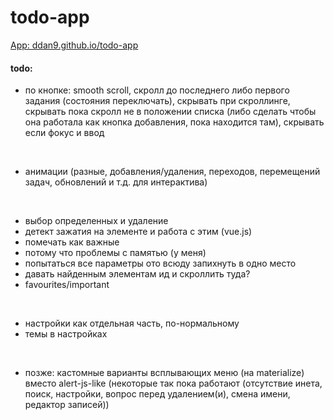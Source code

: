 # todo-app

[App: ddan9.github.io/todo-app](https://ddan9.github.io/todo-app)

#### todo:

- по кнопке: smooth scroll, скролл до последнего либо первого задания (состояния переключать), скрывать при скроллинге, скрывать пока скролл не в положении списка (либо сделать чтобы она работала как кнопка добавления, пока находится там), скрывать если фокус и ввод

<br/>

- анимации (разные, добавления/удаления, переходов, перемещений задач, обновлений и т.д. для интерактива)

<br/>

- выбор определенных и удаление
- детект зажатия на элементе и работа с этим (vue.js)
- помечать как важные
- потому что проблемы с памятью (у меня)
- попытаться все параметры ото всюду запихнуть в одно место
- давать найденным элементам ид и скроллить туда?
- favourites/important

<br/>

- настройки как отдельная часть, по-нормальному
- темы в настройках

<br/>

- позже: кастомные варианты всплывающих меню (на materialize) вместо alert-js-like (некоторые так пока работают (отсутствие инета, поиск, настройки, вопрос перед удалением(и), смена имени, редактор записей))
